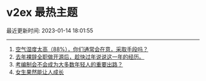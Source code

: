 # v2ex 最热主题

最近更新时间: 2023-01-14 18:01:55

--- 
1. [空气湿度太高（88%），你们通常会在意，采取手段吗？](https://www.v2ex.com/t/908860) 
2. [去年裸辞全职做开源后，趁快过年说说这一年的经历。](https://www.v2ex.com/t/908861) 
3. [考编制会不会成为大多数年轻人的重要出路？](https://www.v2ex.com/t/908862) 
4. [女生果然能让人成长](https://www.v2ex.com/t/908887) 
